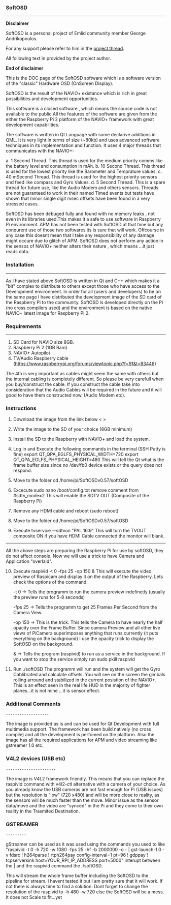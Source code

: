 
### SoftOSD
-------

**Disclaimer**

SoftOSD is a personal project of Emlid community member George Andrikopoulos.

For any support please refer to him in the [project thread](http://community.emlid.com/t/raspberry-pi-osd-using-navio/725/58).

All following text in provided by the project author.

**End of disclaimer**

This is the DOC page of the SoftOSD software which is a software version of the "classic" Hardware OSD (OnScreen Display).

SoftOSD is the result of the NAVIO+ existance which is rich in great possibilities and development opportunities.

This software is a closed software , which means the source code is not available to the public.All the features of the software are given from the either the Raspberry Pi 2 platform of the NAVIO+ framework with great development capabilities.

The software is written in Qt Language with some declarive additions in QML. It is very light in terms of size (~80kb) and uses advanced software techniques in its implementation and function.
It uses 4 major threads that communicates with the NAVIO+:

a. 1 Second Thread.
  This thread is used for the medium priority comms like the battery level and consumption in mAh.
b. 10 Second Thread.
  This thread is used for the lowest priority like the Barometer and Temprature values.
c. 40 mSecond Thread.
  This thread is used for the highest priority sensors and feed like compass and Gyro Values.
d. 5 Second Thread.
  This is a spare thread for future use, like the Audio Modem and others sensors.
Threads are not guaranteed to work in their named Timed events but tests have shown that minor single digit msec offsets have been found in a very stressed cases.

SoftOSD has been debuged fully and found with no memory leaks , not even in its libraries used.This makes it a safe to use software in Raspberry Pi environment. APM has not been tested with SoftOSD at that time but any conqurent use of those two softwares its is sure that will work.
Offcourse in any case this doesnt mean that I take any responsibility of any damage might occure due to glitch of APM. SoftOSD does not perform any action in the sensos of NAVIO+ neither alters their nature , which means ...it just reads data.

### Installation
------------
As I have stated above SoftOSD is written in Qt and C++ which makes it a "bit" complex to distribute to others except those who have access to the Development environment. In order for all (users and developers) to be on the same page I have distributed the development image of the SD card of the Raspberry Pi to the community. SoftOSD is developed directly on the Pi (no cross compilers used) and the environment is based on the native NAVIO+ latest image for Raspberry Pi 2.

### Requirements
-------------
1. SD Card for NAVIO size 8GB.
2. Raspberry Pi 2 (1GB Ram)
3. NAVIO+ Autopilot
4. TV/Audio Raspberry cable (https://www.raspberrypi.org/forums/viewtopic.php?f=91&t=83446)

The 4th is very important as cables might seem the same with others but the internal cabling is completely different. So please be very carefull when you buy/construct the cable. If you construct the cable take into consideration that the Audio Cables will be required in the future and it will good to have them constructed now. (Audio Modem etc).

### Instructions

1. Download the image from the link below
<    >

2. Write the image to the SD of your choice (8GB minimum)
3. Install the SD to the Raspberry with NAVIO+ and load the system.
4. Log in and Execute the following commands in the terminal (SSH Putty is fine)
  export QT_QPA_EGLFS_PHYSICAL_WIDTH=720
  export QT_QPA_EGLFS_PHYSICAL_HEIGHT=480
  This will tell the Qt what is the frame buffer size since no /dev/fb0 device exists or the query does not respond.
5. Move to the folder cd /home/pi/SoftOSDv0.57/softOSD
6. Excecute sudo nano /boot/config.txt
   remove comment from #sdtv_mode=2
   This will enable the SDTV OUT (Composite of the Raspberry Pi)
7. Remove any HDMI cable and reboot (sudo reboot)
8. Move to the folder cd /home/pi/SoftOSDv0.57/softOSD
9. Execute  tvservice --sdtvon "PAL 16:9"
    This will turn the TVOUT composite ON if you have HDMI Cable connected the monitor will blank.
---------------------------------------------------------------------------------------------------
All the above steps are preparing the Raspberry Pi for use by softOSD, they do not affect console.
Now we will use a trick to have Camera and Application "overlaid".

10. Execute raspivid -t 0 -fps 25 -op 150 &
    This will execute the video preview of Raspicam and display it on the output of the Raspberry.
    Lets check the options of the command.

    -t 0 -> Tells the programm to run the camera preview indefinetly (usually the preview runs for 5-8 seconds)

    -fps 25 -> Tells the programm to get 25 Frames Per Second from the Camera View.

    -op 150 -> This is the trick. This tells the Camera to have nearly the half opacity over the Frame Buffer.
              Since camera Preview and all other live views of PiCamera superimposes anything that runs currently (it puts everything on the background) I use the opacity trick to display the SoftOSD on the background.

    & -> Tells the program (raspivid) to run as a service in the background. If you want to stop the service simply run sudo pkill raspivid


11. Run ./softOSD
    The programm will run and the system will get the Gyro Cablibrated and calculate offsets.
    You will see on the screen the gimbals rolling arround and stabilized in the current posistion of the NAVIO+.
    This is an effect seen in the real life HUD in the majority of fighter planes...it is not mine ...it is sensor effect.    

### Additional Comments
    -------------------

The image is provided as is and can be used for Qt Development with full multimedia support.
The framework has been build natively (no cross compile) and all the development is perfomed on the platform.
Also the image has all the required applications for APM and video streaming like gstreamer 1.0 etc.

### V4L2 devices (USB etc)
    ----------------------

The image is V4L2 framework friendly. This means that you can replace the raspivid command with v4l2-ctl alternative with a camera of your choice. As you already know the USB cameras are not fast enough for Pi (USB issues) but the resolution is "low" (720 x480) and will be more close to reality, as the sensors will be much faster than the move. Minor issue as the sensor data/move and the video are "synced" in the Pi and they come to their own reality in the Trasmited Destination.

### GSTREAMER
    ---------

gStreamer can be used as it was used using the commands you used to like "raspivid -t 0 -h 720 -w 1080 -fps 25 -hf -b 2000000 -o - | gst-launch-1.0 -v fdsrc ! h264parse !  rtph264pay config-interval=1 pt=96 ! gdppay ! tcpserversink host=YOUR_RPI_IP_ADDRESS port=5000"
    interupt between the | and the raspivid command the ./softOSD.

This will stream the whole frame buffer including the SoftOSD to the pipeline for stream.
I havent tested it but I am pretty sure that it will work. If not there is always time to find a solution.
Dont forget to change the resolution of the raspivid to -h 480 -w 720 else the SoftOSD will be a mess. It does not Scale to fit...yet
